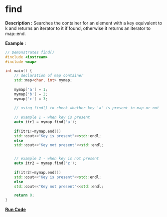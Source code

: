 # find

**Description :** Searches the container for an element with a key equivalent to k and returns an iterator to it if found, otherwise it returns an iterator to map::end.

**Example** :

```cpp
// Demonstrates find() 
#include <iostream> 
#include <map> 
  
int main() { 
    // declaration of map container 
    std::map<char, int> mymap; 
    
    mymap['a'] = 1; 
    mymap['b'] = 2; 
    mymap['c'] = 3; 
  
    // using find() to check whether key 'a' is present in map or not
    
    // example 1 - when key is present
    auto itr1 = mymap.find('a');			
    
    if(itr1!=mymap.end())
	std::cout<<"Key is present"<<std::endl;
    else
	std::cout<<"Key not present"<<std::endl;


    // example 2 - when key is not present
    auto itr2 = mymap.find('z');			
    
    if(itr2!=mymap.end())
	std::cout<<"Key is present"<<std::endl;
    else
	std::cout<<"Key not present"<<std::endl;

    return 0; 
} 
```
**[Run Code]( https://rextester.com/XOL28331)**